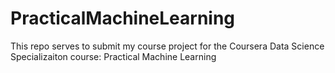 # PracticalMachineLearning
This repo serves to submit my course project for the Coursera Data Science Specializaiton course: Practical Machine Learning
